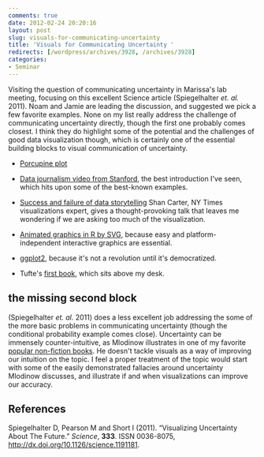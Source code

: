 ```yaml
---
comments: true
date: 2012-02-24 20:20:16
layout: post
slug: visuals-for-communicating-uncertainty
title: 'Visuals for Communicating Uncertainty '
redirects: [/wordpress/archives/3928, /archives/3928]
categories:
- Seminar
---
```


Visiting the question of communicating uncertainty in Marissa's lab meeting, focusing on this excellent Science article (Spiegelhalter _et. al._ 2011).  Noam and Jamie are leading the discussion, and suggested we pick a few favorite examples.  None on my list really address the challenge of communicating uncertainty directly, though the first one probably comes closest.  I think they do highlight some of the potential and the challenges of good data visualization though, which is certainly one of the essential building blocks to visual communication of uncertainty.





  * [Porcupine plot](http://www.nytimes.com/interactive/2010/02/02/us/politics/20100201-budget-porcupine-graphic.html)


  * [Data journalism video from Stanford](http://datajournalism.stanford.edu), the best introduction I've seen, which hits upon some of the best-known examples.  


  * [Success and failure of data storytelling](http://flowingdata.com/2011/12/01/shan-carter-on-data-storytelling) Shan Carter, NY Times visualizations expert, gives a thought-provoking talk that leaves me wondering if we are asking too much of the visualization.  


  * [Animated graphics in R by SVG](http://www.omegahat.org/SVGAnnotation/tests/examples.html), because easy and platform-independent interactive graphics are essential.  


  * [ggplot2](http://had.co.nz/ggplot2/), because it's not a revolution until it's democratized.  


  * Tufte's [first book](http://www.amazon.com/Visual-Display-Quantitative-Information/dp/0961392142), which sits above my desk.  





## the missing second block



(Spiegelhalter _et. al._ 2011) does a less excellent job addressing the some of the more basic problems in communicating uncertainty (though the conditional probability example comes close).  Uncertainty can be immensely counter-intuitive, as Mlodinow illustrates in one of my favorite [popular non-fiction books](http://www.amazon.com/Drunkards-Walk-Randomness-Rules-Lives/dp/0375424040).  He doesn't tackle visuals as a way of improving our intuition on the topic. I feel a proper treatment of the topic would start with some of the easily demonstrated fallacies around uncertainty Mlodinow discusses, and illustrate if and when visualizations can improve our accuracy.

## References

<p>Spiegelhalter D, Pearson M and Short I (2011).
&ldquo;Visualizing Uncertainty About The Future.&rdquo;
<EM>Science</EM>, <B>333</B>.
ISSN 0036-8075, <a href="http://dx.doi.org/10.1126/science.1191181">http://dx.doi.org/10.1126/science.1191181</a>.
